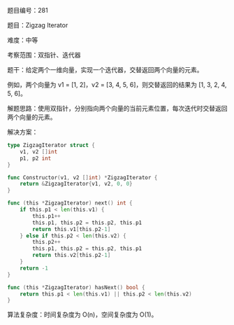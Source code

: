 题目编号：281

题目：Zigzag Iterator

难度：中等

考察范围：双指针、迭代器

题干：给定两个一维向量，实现一个迭代器，交替返回两个向量的元素。

例如，两个向量为 v1 = [1, 2]，v2 = [3, 4, 5, 6]，则交替返回的结果为 [1, 3, 2, 4, 5, 6]。

解题思路：使用双指针，分别指向两个向量的当前元素位置，每次迭代时交替返回两个向量的元素。

解决方案：

```go
type ZigzagIterator struct {
    v1, v2 []int
    p1, p2 int
}

func Constructor(v1, v2 []int) *ZigzagIterator {
    return &ZigzagIterator{v1, v2, 0, 0}
}

func (this *ZigzagIterator) next() int {
    if this.p1 < len(this.v1) {
        this.p1++
        this.p1, this.p2 = this.p2, this.p1
        return this.v1[this.p2-1]
    } else if this.p2 < len(this.v2) {
        this.p2++
        this.p1, this.p2 = this.p2, this.p1
        return this.v2[this.p2-1]
    }
    return -1
}

func (this *ZigzagIterator) hasNext() bool {
    return this.p1 < len(this.v1) || this.p2 < len(this.v2)
}
```

算法复杂度：时间复杂度为 O(n)，空间复杂度为 O(1)。